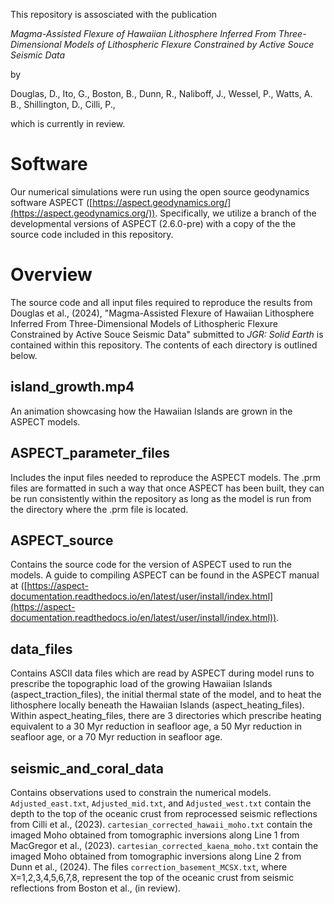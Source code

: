 This repository is assosciated with the publication

*Magma-Assisted Flexure of Hawaiian Lithosphere Inferred From Three-Dimensional Models of Lithospheric Flexure Constrained by Active Souce Seismic Data*

by

Douglas, D.,
Ito, G.,
Boston, B.,
Dunn, R.,
Naliboff, J.,
Wessel, P.,
Watts, A. B.,
Shillington, D.,
Cilli, P.,

which is currently in review.

# Software
Our numerical simulations were run using the open source geodynamics software ASPECT ([https://aspect.geodynamics.org/](https://aspect.geodynamics.org/)). Specifically, we utilize a branch of the developmental versions of ASPECT (2.6.0-pre) with a copy of the the source code included in this repository.

# Overview
The source code and all input files required to reproduce the results from Douglas et al., (2024), "Magma-Assisted Flexure of Hawaiian Lithosphere Inferred From Three-Dimensional Models of Lithospheric Flexure Constrained by Active Souce Seismic Data" submitted to *JGR: Solid Earth* is contained within this repository. The contents of each directory is outlined below.

## island_growth.mp4
An animation showcasing how the Hawaiian Islands are grown in the ASPECT models.

## ASPECT_parameter_files
Includes the input files needed to reproduce the ASPECT models. The .prm files are formatted in such a way that once ASPECT has been built, they can be run consistently within the repository as long as the model is run from the directory where the .prm file is located.

## ASPECT_source
Contains the source code for the version of ASPECT used to run the models. A guide to compiling ASPECT can be found in the ASPECT manual at ([https://aspect-documentation.readthedocs.io/en/latest/user/install/index.html](https://aspect-documentation.readthedocs.io/en/latest/user/install/index.html)).

## data_files
Contains ASCII data files which are read by ASPECT during model runs to prescribe the topographic load of the growing Hawaiian Islands (aspect_traction_files), the initial thermal state of the model, and to heat the lithosphere locally beneath the Hawaiian Islands (aspect_heating_files). Within aspect_heating_files, there are 3 directories which prescribe heating equivalent to a 30 Myr reduction in seafloor age, a 50 Myr reduction in seafloor age, or a 70 Myr reduction in seafloor age.

## seismic_and_coral_data
Contains observations used to constrain the numerical models. `Adjusted_east.txt`,  `Adjusted_mid.txt`, and `Adjusted_west.txt` contain the depth to the top of the oceanic crust from reprocessed seismic reflections from Cilli et al., (2023). `cartesian_corrected_hawaii_moho.txt` contain the imaged Moho obtained from tomographic inversions along Line 1 from MacGregor et al., (2023). `cartesian_corrected_kaena_moho.txt` contain the imaged Moho obtained from tomographic inversions along Line 2 from Dunn et al., (2024). The files `correction_basement_MCSX.txt`, where X=1,2,3,4,5,6,7,8, represent the top of the oceanic crust from seismic reflections from Boston et al., (in review).
